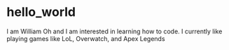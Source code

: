 # hello_world

I am William Oh and I am interested in learning how to code. 
I currently like playing games like LoL, Overwatch, and Apex Legends
